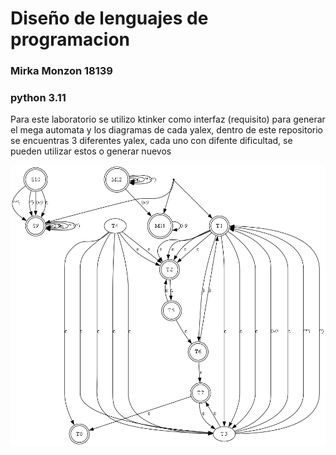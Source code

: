 # Diseño de lenguajes de programacion
### Mirka Monzon 18139
### python 3.11

Para este laboratorio se utilizo ktinker como interfaz (requisito) para generar el mega automata y los diagramas de cada yalex, dentro de este repositorio se encuentras 3 diferentes yalex, cada uno con difente dificultad, se pueden utilizar estos o generar nuevos 

![image](/combined_graph.png)

